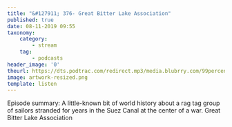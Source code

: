 ```yaml
---
title: "&#127911; 376- Great Bitter Lake Association"
published: true
date: 08-11-2019 09:55
taxonomy:
    category:
        - stream
    tag:
        - podcasts
header_image: '0'
theurl: https://dts.podtrac.com/redirect.mp3/media.blubrry.com/99percentinvisible/dovetail.prxu.org/96/ca9ec06c-b925-4401-9d9f-39a04e37a6e2/01_376_Great_Bitter_Lake_Association.mp3
image: artwork-resized.png
template: listen
--- 
```

Episode summary: A little-known bit of world history about a rag tag group of sailors stranded for years in the Suez Canal at the center of a war. Great Bitter Lake Association
